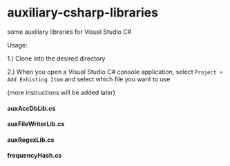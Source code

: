 # auxiliary-csharp-libraries
some auxiliary libraries for Visual Studio C#

Usage:

1.) Clone into the desired directory

2.) When you open a Visual Studio C# console application, select `Project > Add Exhisting Item` and select which file you want to use

(more instructions will be added later)

#### auxAccDbLib.cs

#### auxFileWriterLib.cs

#### auxRegexLib.cs

#### frequencyHash.cs


